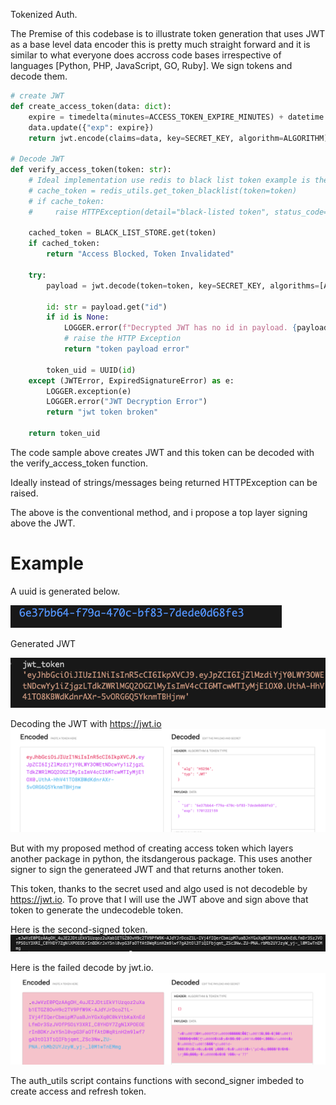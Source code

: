 Tokenized Auth.

The Premise of this codebase is to illustrate token generation that uses JWT as a base level data encoder this is pretty much straight forward and it is similar to what everyone does accross code bases irrespective of languages [Python, PHP, JavaScript, GO, Ruby].
We sign tokens and decode them. 


```python
# create JWT  
def create_access_token(data: dict):
    expire = timedelta(minutes=ACCESS_TOKEN_EXPIRE_MINUTES) + datetime.utcnow()
    data.update({"exp": expire})
    return jwt.encode(claims=data, key=SECRET_KEY, algorithm=ALGORITHM)

# Decode JWT
def verify_access_token(token: str):
    # Ideal implementation use redis to black list token example is the below:
    # cache_token = redis_utils.get_token_blacklist(token=token)
    # if cache_token:
    #     raise HTTPException(detail="black-listed token", status_code=401)

    cached_token = BLACK_LIST_STORE.get(token)
    if cached_token:
        return "Access Blocked, Token Invalidated"

    try:
        payload = jwt.decode(token=token, key=SECRET_KEY, algorithms=[ALGORITHM])

        id: str = payload.get("id")
        if id is None:
            LOGGER.error(f"Decrypted JWT has no id in payload. {payload}")
            # raise the HTTP Exception
            return "token payload error"

        token_uid = UUID(id)
    except (JWTError, ExpiredSignatureError) as e:
        LOGGER.exception(e)
        LOGGER.error("JWT Decryption Error")
        return "jwt token broken"

    return token_uid

```


The code sample above creates JWT and this token can be decoded with the verify_access_token function.

Ideally instead of strings/messages being returned HTTPException can be raised.

The above is the conventional method, and i propose a top layer signing above the JWT. 

# Example
A uuid is generated below.

![alt token_id](/doc_files/token_id.png)

Generated JWT

![alt token generated](/doc_files/bare_jwt.png)

Decoding the JWT with https://jwt.io
![alt decoded JWT payload](/doc_files/bare_jwt_decode.png)


But with my proposed method of creating access token which layers another package in python, the itsdangerous package. This uses another signer to sign the generateed JWT and that returns another token.

This token, thanks to the secret used and algo  used is not decodeble by https://jwt.io. 
To prove that I will use the JWT above and sign above that token to generate the undecodeble token.

Here is the second-signed token.
![alt signed token](/doc_files/second_signed_token.png)


Here is the failed decode by jwt.io.
![alt jwt.io decode failed](/doc_files/second_signed_token_decode.png)


The auth_utils script contains functions with second_signer imbeded to create access and refresh token.